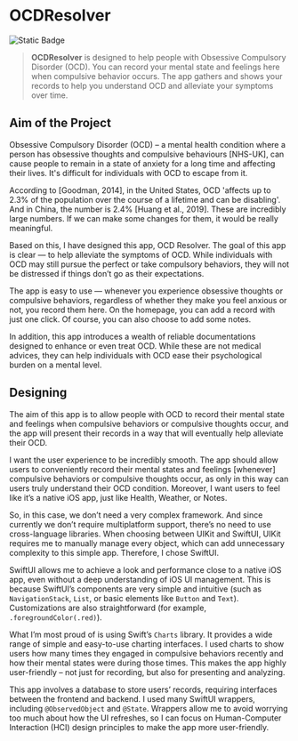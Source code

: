 # OCDResolver

![Static Badge](https://img.shields.io/badge/Swift%20Student%20Challenge%202025-Winner-brightgreen)

> **OCDResolver** is designed to help people with Obsessive Compulsory Disorder (OCD). You can record your mental state and feelings here when compulsive behavior occurs. The app gathers and shows your records to help you understand OCD and alleviate your symptoms over time.

## Aim of the Project
Obsessive Compulsory Disorder (OCD) – a mental health condition where a person has obsessive thoughts and compulsive behaviours [NHS-UK], can cause people to remain in a state of anxiety for a long time and affecting their lives. It's difficult for individuals with OCD to escape from it.

According to [Goodman, 2014], in the United States, OCD 'affects up to 2.3% of the population over the course of a lifetime and can be disabling'. And in China, the number is 2.4% [Huang et al., 2019]. These are incredibly large numbers. If we can make some changes for them, it would be really meaningful.

Based on this, I have designed this app, OCD Resolver. The goal of this app is clear — to help alleviate the symptoms of OCD. While individuals with OCD may still pursue the perfect or take compulsory behaviors, they will not be distressed if things don’t go as their expectations.

The app is easy to use — whenever you experience obsessive thoughts or compulsive behaviors, regardless of whether they make you feel anxious or not, you record them here. On the homepage, you can add a record with just one click. Of course, you can also choose to add some notes.

In addition, this app introduces a wealth of reliable documentations designed to enhance or even treat OCD. While these are not medical advices, they can help individuals with OCD ease their psychological burden on a mental level. 

## Designing
The aim of this app is to allow people with OCD to record their mental state and feelings when compulsive behaviors or compulsive thoughts occur, and the app will present their records in a way that will eventually help alleviate their OCD. 

I want the user experience to be incredibly smooth. The app should allow users to conveniently record their mental states and feelings [whenever] compulsive behaviors or compulsive thoughts occur, as only in this way can users truly understand their OCD condition. Moreover, I want users to feel like it’s a native iOS app, just like Health, Weather, or Notes. 

So, in this case, we don’t need a very complex framework. And since currently we don’t require multiplatform support, there’s no need to use cross-language libraries. When choosing between UIKit and SwiftUI, UIKit requires me to manually manage every object, which can add unnecessary complexity to this simple app. Therefore, I chose SwiftUI. 

SwiftUI allows me to achieve a look and performance close to a native iOS app, even without a deep understanding of iOS UI management. This is because SwiftUI’s components are very simple and intuitive (such as `NavigationStack`, `List`, or basic elements like `Button` and `Text`). Customizations are also straightforward (for example, `.foregroundColor(.red)`). 

What I’m most proud of is using Swift’s `Charts` library. It provides a wide range of simple and easy-to-use charting interfaces. I used charts to show users how many times they engaged in compulsive behaviors recently and how their mental states were during those times. This makes the app highly user-friendly – not just for recording, but also for presenting and analyzing. 

This app involves a database to store users’ records, requiring interfaces between the frontend and backend. I used many SwiftUI wrappers, including `@ObservedObject` and `@State`. Wrappers allow me to avoid worrying too much about how the UI refreshes, so I can focus on Human-Computer Interaction (HCI) design principles to make the app more user-friendly.
